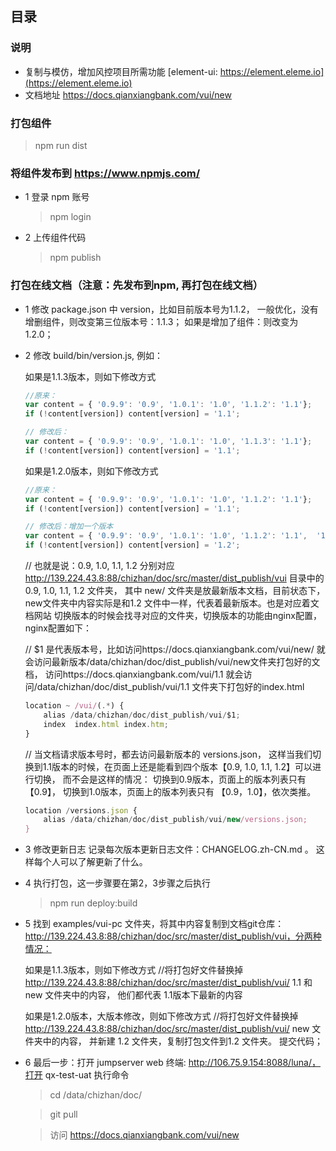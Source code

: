 ## 目录

### 说明
- 复制与模仿，增加风控项目所需功能 [element-ui: https://element.eleme.io](https://element.eleme.io)
- 文档地址 https://docs.qianxiangbank.com/vui/new


### 打包组件
> npm run dist

### 将组件发布到 https://www.npmjs.com/
- 1 登录 npm 账号

  > npm login

- 2 上传组件代码

  > npm publish

### 打包在线文档（注意：先发布到npm, 再打包在线文档）
- 1 修改 package.json 中 version，比如目前版本号为1.1.2， 一般优化，没有增删组件，则改变第三位版本号：1.1.3； 如果是增加了组件：则改变为 1.2.0；

- 2 修改 build/bin/version.js, 例如：

    如果是1.1.3版本，则如下修改方式
    ```javascript
    //原来：
    var content = { '0.9.9': '0.9', '1.0.1': '1.0', '1.1.2': '1.1'};
    if (!content[version]) content[version] = '1.1';
    
    // 修改后：
    var content = { '0.9.9': '0.9', '1.0.1': '1.0', '1.1.3': '1.1'};
    if (!content[version]) content[version] = '1.1';
    ```

    如果是1.2.0版本，则如下修改方式
    ```javascript
    //原来：
    var content = { '0.9.9': '0.9', '1.0.1': '1.0', '1.1.2': '1.1'};
    if (!content[version]) content[version] = '1.1';
    
    // 修改后：增加一个版本
    var content = { '0.9.9': '0.9', '1.0.1': '1.0', '1.1.2': '1.1',  '1.2.0': '1.2'};
    if (!content[version]) content[version] = '1.2';

    
    ```

    // 也就是说：0.9, 1.0, 1.1, 1.2 分别对应 http://139.224.43.8:88/chizhan/doc/src/master/dist_publish/vui 目录中的 0.9, 1.0, 1.1, 1.2 文件夹， 其中 new/ 文件夹是放最新版本文档，目前状态下，new文件夹中内容实际是和1.2 文件中一样，代表着最新版本。也是对应着文档网站 切换版本的时候会找寻对应的文件夹，切换版本的功能由nginx配置，nginx配置如下：

    // $1 是代表版本号，比如访问https://docs.qianxiangbank.com/vui/new/ 就会访问最新版本/data/chizhan/doc/dist_publish/vui/new文件夹打包好的文档， 访问https://docs.qianxiangbank.com/vui/1.1 就会访问/data/chizhan/doc/dist_publish/vui/1.1 文件夹下打包好的index.html
    ```javascript
    location ~ /vui/(.*) {
        alias /data/chizhan/doc/dist_publish/vui/$1;
        index  index.html index.htm;
    }
    ```
    // 当文档请求版本号时，都去访问最新版本的 versions.json， 这样当我们切换到1.1版本的时候，在页面上还是能看到四个版本【0.9, 1.0, 1.1, 1.2】可以进行切换， 而不会是这样的情况： 切换到0.9版本，页面上的版本列表只有 【0.9】， 切换到1.0版本，页面上的版本列表只有 【0.9，1.0】，依次类推。
    ```javascript
    location /versions.json {
        alias /data/chizhan/doc/dist_publish/vui/new/versions.json;
    }
    ```
- 3 修改更新日志
    记录每次版本更新日志文件：CHANGELOG.zh-CN.md 。 这样每个人可以了解更新了什么。

- 4 执行打包，这一步骤要在第2，3步骤之后执行

    > npm run deploy:build

- 5 找到 examples/vui-pc 文件夹，将其中内容复制到文档git仓库：http://139.224.43.8:88/chizhan/doc/src/master/dist_publish/vui，分两种情况：
    
        
    如果是1.1.3版本，则如下修改方式
    //将打包好文件替换掉 http://139.224.43.8:88/chizhan/doc/src/master/dist_publish/vui/  1.1 和 new 文件夹中的内容， 他们都代表 1.1版本下最新的内容

    如果是1.2.0版本，大版本修改，则如下修改方式
    //将打包好文件替换掉 http://139.224.43.8:88/chizhan/doc/src/master/dist_publish/vui/  new 文件夹中的内容， 并新建 1.2 文件夹，复制打包文件到1.2 文件夹。
    提交代码；

- 6 最后一步：打开 jumpserver web 终端: http://106.75.9.154:8088/luna/，打开 qx-test-uat 执行命令

    > cd /data/chizhan/doc/

    > git pull

    > 访问 https://docs.qianxiangbank.com/vui/new




